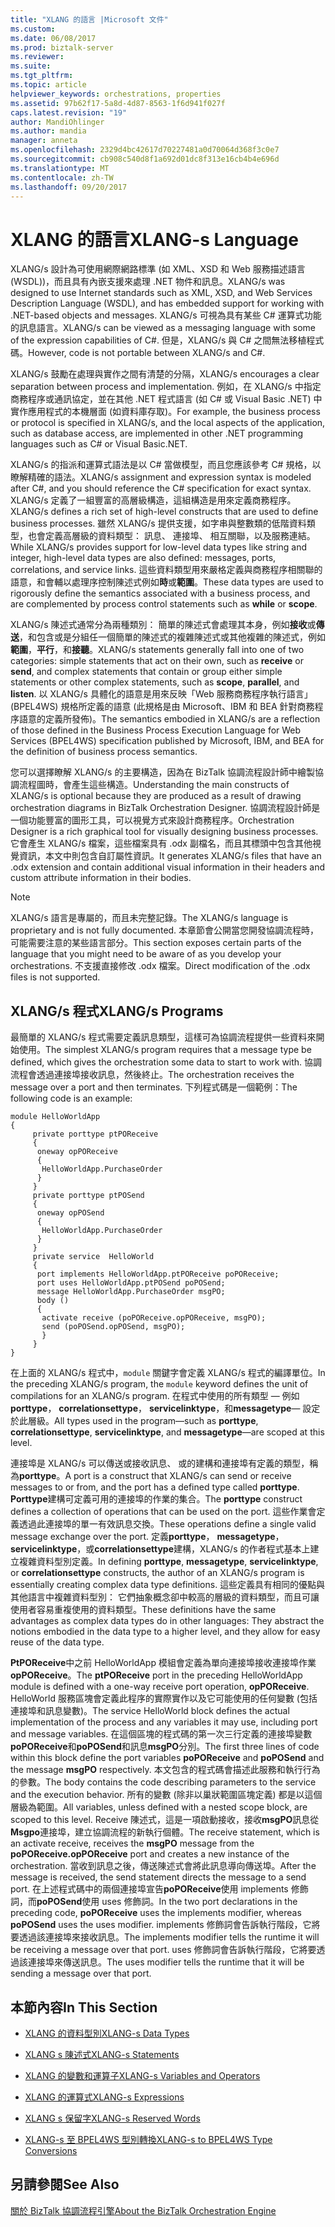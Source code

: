 ```yaml
---
title: "XLANG 的語言 |Microsoft 文件"
ms.custom: 
ms.date: 06/08/2017
ms.prod: biztalk-server
ms.reviewer: 
ms.suite: 
ms.tgt_pltfrm: 
ms.topic: article
helpviewer_keywords: orchestrations, properties
ms.assetid: 97b62f17-5a8d-4d87-8563-1f6d941f027f
caps.latest.revision: "19"
author: MandiOhlinger
ms.author: mandia
manager: anneta
ms.openlocfilehash: 2329d4bc42617d70227481a0d70064d368f3c0e7
ms.sourcegitcommit: cb908c540d8f1a692d01dc8f313e16cb4b4e696d
ms.translationtype: MT
ms.contentlocale: zh-TW
ms.lasthandoff: 09/20/2017
---
```

# <a name="xlang-s-language"></a><span data-ttu-id="0dc39-102">XLANG 的語言</span><span class="sxs-lookup"><span data-stu-id="0dc39-102">XLANG-s Language</span></span>
<span data-ttu-id="0dc39-103">XLANG/s 設計為可使用網際網路標準 (如 XML、XSD 和 Web 服務描述語言 (WSDL))，而且具有內嵌支援來處理 .NET 物件和訊息。</span><span class="sxs-lookup"><span data-stu-id="0dc39-103">XLANG/s was designed to use Internet standards such as XML, XSD, and Web Services Description Language (WSDL), and has embedded support for working with .NET-based objects and messages.</span></span> <span data-ttu-id="0dc39-104">XLANG/s 可視為具有某些 C# 運算式功能的訊息語言。</span><span class="sxs-lookup"><span data-stu-id="0dc39-104">XLANG/s can be viewed as a messaging language with some of the expression capabilities of C#.</span></span> <span data-ttu-id="0dc39-105">但是，XLANG/s 與 C# 之間無法移植程式碼。</span><span class="sxs-lookup"><span data-stu-id="0dc39-105">However, code is not portable between XLANG/s and C#.</span></span>  
  
 <span data-ttu-id="0dc39-106">XLANG/s 鼓勵在處理與實作之間有清楚的分隔，</span><span class="sxs-lookup"><span data-stu-id="0dc39-106">XLANG/s encourages a clear separation between process and implementation.</span></span> <span data-ttu-id="0dc39-107">例如，在 XLANG/s 中指定商務程序或通訊協定，並在其他 .NET 程式語言 (如 C# 或 Visual Basic .NET) 中實作應用程式的本機層面 (如資料庫存取)。</span><span class="sxs-lookup"><span data-stu-id="0dc39-107">For example, the business process or protocol is specified in XLANG/s, and the local aspects of the application, such as database access, are implemented in other .NET programming languages such as C# or Visual Basic.NET.</span></span>  
  
 <span data-ttu-id="0dc39-108">XLANG/s 的指派和運算式語法是以 C# 當做模型，而且您應該參考 C# 規格，以瞭解精確的語法。</span><span class="sxs-lookup"><span data-stu-id="0dc39-108">XLANG/s assignment and expression syntax is modeled after C#, and you should reference the C# specification for exact syntax.</span></span> <span data-ttu-id="0dc39-109">XLANG/s 定義了一組豐富的高層級構造，這組構造是用來定義商務程序。</span><span class="sxs-lookup"><span data-stu-id="0dc39-109">XLANG/s defines a rich set of high-level constructs that are used to define business processes.</span></span> <span data-ttu-id="0dc39-110">雖然 XLANG/s 提供支援，如字串與整數類的低階資料類型，也會定義高層級的資料類型： 訊息、 連接埠、 相互關聯，以及服務連結。</span><span class="sxs-lookup"><span data-stu-id="0dc39-110">While XLANG/s provides support for low-level data types like string and integer, high-level data types are also defined: messages, ports, correlations, and service links.</span></span> <span data-ttu-id="0dc39-111">這些資料類型用來嚴格定義與商務程序相關聯的語意，和會輔以處理序控制陳述式例如**時**或**範圍**。</span><span class="sxs-lookup"><span data-stu-id="0dc39-111">These data types are used to rigorously define the semantics associated with a business process, and are complemented by process control statements such as **while** or **scope**.</span></span>  
  
 <span data-ttu-id="0dc39-112">XLANG/s 陳述式通常分為兩種類別： 簡單的陳述式會處理其本身，例如**接收**或**傳送**，和包含或是分組任一個簡單的陳述式的複雜陳述式或其他複雜的陳述式，例如**範圍**，**平行**，和**接聽**。</span><span class="sxs-lookup"><span data-stu-id="0dc39-112">XLANG/s statements generally fall into one of two categories: simple statements that act on their own, such as **receive** or **send**, and complex statements that contain or group either simple statements or other complex statements, such as **scope**, **parallel**, and **listen**.</span></span> <span data-ttu-id="0dc39-113">以 XLANG/s 具體化的語意是用來反映「Web 服務商務程序執行語言」(BPEL4WS) 規格所定義的語意 (此規格是由 Microsoft、IBM 和 BEA 針對商務程序語意的定義所發佈)。</span><span class="sxs-lookup"><span data-stu-id="0dc39-113">The semantics embodied in XLANG/s are a reflection of those defined in the Business Process Execution Language for Web Services (BPEL4WS) specification published by Microsoft, IBM, and BEA for the definition of business process semantics.</span></span>  
  
 <span data-ttu-id="0dc39-114">您可以選擇瞭解 XLANG/s 的主要構造，因為在 BizTalk 協調流程設計師中繪製協調流程圖時，會產生這些構造。</span><span class="sxs-lookup"><span data-stu-id="0dc39-114">Understanding the main constructs of XLANG/s is optional because they are produced as a result of drawing orchestration diagrams in BizTalk Orchestration Designer.</span></span> <span data-ttu-id="0dc39-115">協調流程設計師是一個功能豐富的圖形工具，可以視覺方式來設計商務程序。</span><span class="sxs-lookup"><span data-stu-id="0dc39-115">Orchestration Designer is a rich graphical tool for visually designing business processes.</span></span> <span data-ttu-id="0dc39-116">它會產生 XLANG/s 檔案，這些檔案具有 .odx 副檔名，而且其標頭中包含其他視覺資訊，本文中則包含自訂屬性資訊。</span><span class="sxs-lookup"><span data-stu-id="0dc39-116">It generates XLANG/s files that have an .odx extension and contain additional visual information in their headers and custom attribute information in their bodies.</span></span>  
  
> [!NOTE]
>  <span data-ttu-id="0dc39-117">XLANG/s 語言是專屬的，而且未完整記錄。</span><span class="sxs-lookup"><span data-stu-id="0dc39-117">The XLANG/s language is proprietary and is not fully documented.</span></span> <span data-ttu-id="0dc39-118">本章節會公開當您開發協調流程時，可能需要注意的某些語言部分。</span><span class="sxs-lookup"><span data-stu-id="0dc39-118">This section exposes certain parts of the language that you might need to be aware of as you develop your orchestrations.</span></span> <span data-ttu-id="0dc39-119">不支援直接修改 .odx 檔案。</span><span class="sxs-lookup"><span data-stu-id="0dc39-119">Direct modification of the .odx files is not supported.</span></span>  
  
## <a name="xlangs-programs"></a><span data-ttu-id="0dc39-120">XLANG/s 程式</span><span class="sxs-lookup"><span data-stu-id="0dc39-120">XLANG/s Programs</span></span>  
 <span data-ttu-id="0dc39-121">最簡單的 XLANG/s 程式需要定義訊息類型，這樣可為協調流程提供一些資料來開始使用。</span><span class="sxs-lookup"><span data-stu-id="0dc39-121">The simplest XLANG/s program requires that a message type be defined, which gives the orchestration some data to start to work with.</span></span> <span data-ttu-id="0dc39-122">協調流程會透過連接埠接收訊息，然後終止。</span><span class="sxs-lookup"><span data-stu-id="0dc39-122">The orchestration receives the message over a port and then terminates.</span></span> <span data-ttu-id="0dc39-123">下列程式碼是一個範例：</span><span class="sxs-lookup"><span data-stu-id="0dc39-123">The following code is an example:</span></span>  
  
```  
module HelloWorldApp  
{  
     private porttype ptPOReceive  
     {  
      oneway opPOReceive  
      {  
       HelloWorldApp.PurchaseOrder  
      }  
     }  
     private porttype ptPOSend  
     {  
      oneway opPOSend  
      {  
       HelloWorldApp.PurchaseOrder  
      }  
     }  
     private service  HelloWorld  
     {  
      port implements HelloWorldApp.ptPOReceive poPOReceive;  
      port uses HelloWorldApp.ptPOSend poPOSend;  
      message HelloWorldApp.PurchaseOrder msgPO;  
      body ()  
      {  
       activate receive (poPOReceive.opPOReceive, msgPO);  
       send (poPOSend.opPOSend, msgPO);  
       }  
     }  
}  
```  
  
 <span data-ttu-id="0dc39-124">在上面的 XLANG/s 程式中，`module` 關鍵字會定義 XLANG/s 程式的編譯單位。</span><span class="sxs-lookup"><span data-stu-id="0dc39-124">In the preceding XLANG/s program, the `module` keyword defines the unit of compilations for an XLANG/s program.</span></span> <span data-ttu-id="0dc39-125">在程式中使用的所有類型 — 例如**porttype**， **correlationsettype**， **servicelinktype**，和**messagetype**— 設定於此層級。</span><span class="sxs-lookup"><span data-stu-id="0dc39-125">All types used in the program—such as **porttype**, **correlationsettype**, **servicelinktype**, and **messagetype**—are scoped at this level.</span></span>  
  
 <span data-ttu-id="0dc39-126">連接埠是 XLANG/s 可以傳送或接收訊息、 或的建構和連接埠有定義的類型，稱為**porttype**。</span><span class="sxs-lookup"><span data-stu-id="0dc39-126">A port is a construct that XLANG/s can send or receive messages to or from, and the port has a defined type called **porttype**.</span></span> <span data-ttu-id="0dc39-127">**Porttype**建構可定義可用的連接埠的作業的集合。</span><span class="sxs-lookup"><span data-stu-id="0dc39-127">The **porttype** construct defines a collection of operations that can be used on the port.</span></span> <span data-ttu-id="0dc39-128">這些作業會定義透過此連接埠的單一有效訊息交換。</span><span class="sxs-lookup"><span data-stu-id="0dc39-128">These operations define a single valid message exchange over the port.</span></span> <span data-ttu-id="0dc39-129">定義**porttype**， **messagetype**， **servicelinktype**，或**correlationsettype**建構，XLANG/s 的作者程式基本上建立複雜資料型別定義。</span><span class="sxs-lookup"><span data-stu-id="0dc39-129">In defining **porttype**, **messagetype**, **servicelinktype**, or **correlationsettype** constructs, the author of an XLANG/s program is essentially creating complex data type definitions.</span></span> <span data-ttu-id="0dc39-130">這些定義具有相同的優點與其他語言中複雜資料型別： 它們抽象概念卻中較高的層級的資料類型，而且可讓使用者容易重複使用的資料類型。</span><span class="sxs-lookup"><span data-stu-id="0dc39-130">These definitions have the same advantages as complex data types do in other languages: They abstract the notions embodied in the data type to a higher level, and they allow for easy reuse of the data type.</span></span>  
  
 <span data-ttu-id="0dc39-131">**PtPOReceive**中之前 HelloWorldApp 模組會定義為單向連接埠接收連接埠作業**opPOReceive**。</span><span class="sxs-lookup"><span data-stu-id="0dc39-131">The **ptPOReceive** port in the preceding HelloWorldApp module is defined with a one-way receive port operation, **opPOReceive**.</span></span> <span data-ttu-id="0dc39-132">HelloWorld 服務區塊會定義此程序的實際實作以及它可能使用的任何變數 (包括連接埠和訊息變數)。</span><span class="sxs-lookup"><span data-stu-id="0dc39-132">The service HelloWorld block defines the actual implementation of the process and any variables it may use, including port and message variables.</span></span> <span data-ttu-id="0dc39-133">在這個區塊的程式碼的第一次三行定義的連接埠變數**poPOReceive**和**poPOSend**和訊息**msgPO**分別。</span><span class="sxs-lookup"><span data-stu-id="0dc39-133">The first three lines of code within this block define the port variables **poPOReceive** and **poPOSend** and the message **msgPO** respectively.</span></span> <span data-ttu-id="0dc39-134">本文包含的程式碼會描述此服務和執行行為的參數。</span><span class="sxs-lookup"><span data-stu-id="0dc39-134">The body contains the code describing parameters to the service and the execution behavior.</span></span> <span data-ttu-id="0dc39-135">所有的變數 (除非以巢狀範圍區塊定義) 都是以這個層級為範圍。</span><span class="sxs-lookup"><span data-stu-id="0dc39-135">All variables, unless defined with a nested scope block, are scoped to this level.</span></span> <span data-ttu-id="0dc39-136">Receive 陳述式，這是一項啟動接收，接收**msgPO**訊息從**Msgpo**連接埠，建立協調流程的新執行個體。</span><span class="sxs-lookup"><span data-stu-id="0dc39-136">The receive statement, which is an activate receive, receives the **msgPO** message from the **poPOReceive.opPOReceive** port and creates a new instance of the orchestration.</span></span> <span data-ttu-id="0dc39-137">當收到訊息之後，傳送陳述式會將此訊息導向傳送埠。</span><span class="sxs-lookup"><span data-stu-id="0dc39-137">After the message is received, the send statement directs the message to a send port.</span></span> <span data-ttu-id="0dc39-138">在上述程式碼中的兩個連接埠宣告**poPOReceive**使用 implements 修飾詞，而**poPOSend**使用 uses 修飾詞。</span><span class="sxs-lookup"><span data-stu-id="0dc39-138">In the two port declarations in the preceding code, **poPOReceive** uses the implements modifier, whereas **poPOSend** uses the uses modifier.</span></span> <span data-ttu-id="0dc39-139">implements 修飾詞會告訴執行階段，它將要透過該連接埠來接收訊息。</span><span class="sxs-lookup"><span data-stu-id="0dc39-139">The implements modifier tells the runtime it will be receiving a message over that port.</span></span> <span data-ttu-id="0dc39-140">uses 修飾詞會告訴執行階段，它將要透過該連接埠來傳送訊息。</span><span class="sxs-lookup"><span data-stu-id="0dc39-140">The uses modifier tells the runtime that it will be sending a message over that port.</span></span>  
  
## <a name="in-this-section"></a><span data-ttu-id="0dc39-141">本節內容</span><span class="sxs-lookup"><span data-stu-id="0dc39-141">In This Section</span></span>  
  
-   [<span data-ttu-id="0dc39-142">XLANG 的資料型別</span><span class="sxs-lookup"><span data-stu-id="0dc39-142">XLANG-s Data Types</span></span>](../core/xlang-s-data-types.md)  
  
-   [<span data-ttu-id="0dc39-143">XLANG s 陳述式</span><span class="sxs-lookup"><span data-stu-id="0dc39-143">XLANG-s Statements</span></span>](../core/xlang-s-statements.md)  
  
-   [<span data-ttu-id="0dc39-144">XLANG 的變數和運算子</span><span class="sxs-lookup"><span data-stu-id="0dc39-144">XLANG-s Variables and Operators</span></span>](../core/xlang-s-variables-and-operators.md)  
  
-   [<span data-ttu-id="0dc39-145">XLANG 的運算式</span><span class="sxs-lookup"><span data-stu-id="0dc39-145">XLANG-s Expressions</span></span>](../core/xlang-s-expressions.md)  
  
-   [<span data-ttu-id="0dc39-146">XLANG s 保留字</span><span class="sxs-lookup"><span data-stu-id="0dc39-146">XLANG-s Reserved Words</span></span>](../core/xlang-s-reserved-words.md)  
  
-   [<span data-ttu-id="0dc39-147">XLANG-s 至 BPEL4WS 型別轉換</span><span class="sxs-lookup"><span data-stu-id="0dc39-147">XLANG-s to BPEL4WS Type Conversions</span></span>](../core/xlang-s-to-bpel4ws-type-conversions.md)  
  
## <a name="see-also"></a><span data-ttu-id="0dc39-148">另請參閱</span><span class="sxs-lookup"><span data-stu-id="0dc39-148">See Also</span></span>  
 [<span data-ttu-id="0dc39-149">關於 BizTalk 協調流程引擎</span><span class="sxs-lookup"><span data-stu-id="0dc39-149">About the BizTalk Orchestration Engine</span></span>](../core/about-the-biztalk-orchestration-engine.md)